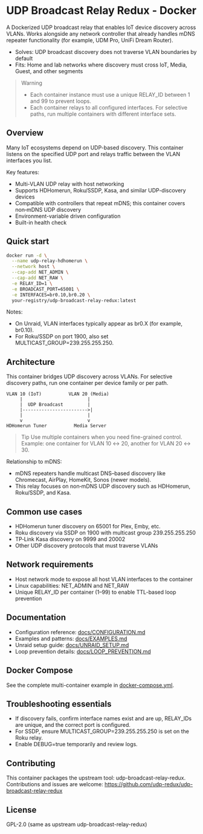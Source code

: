 # UDP Broadcast Relay Redux - Docker

A Dockerized UDP broadcast relay that enables IoT device discovery across VLANs. Works alongside any network controller that already handles mDNS repeater functionality (for example, UDM Pro, UniFi Dream Router).

- Solves: UDP broadcast discovery does not traverse VLAN boundaries by default
- Fits: Home and lab networks where discovery must cross IoT, Media, Guest, and other segments

> Warning
> - Each container instance must use a unique RELAY_ID between 1 and 99 to prevent loops.
> - Each container relays to all configured interfaces. For selective paths, run multiple containers with different interface sets.

## Overview

Many IoT ecosystems depend on UDP-based discovery. This container listens on the specified UDP port and relays traffic between the VLAN interfaces you list.

Key features:
- Multi-VLAN UDP relay with host networking
- Supports HDHomerun, Roku/SSDP, Kasa, and similar UDP-discovery devices
- Compatible with controllers that repeat mDNS; this container covers non‑mDNS UDP discovery
- Environment-variable driven configuration
- Built-in health check

## Quick start

```bash
docker run -d \
  --name udp-relay-hdhomerun \
  --network host \
  --cap-add NET_ADMIN \
  --cap-add NET_RAW \
  -e RELAY_ID=1 \
  -e BROADCAST_PORT=65001 \
  -e INTERFACES=br0.10,br0.20 \
  your-registry/udp-broadcast-relay-redux:latest
```

Notes:
- On Unraid, VLAN interfaces typically appear as br0.X (for example, br0.10).
- For Roku/SSDP on port 1900, also set MULTICAST_GROUP=239.255.255.250.

## Architecture

This container bridges UDP discovery across VLANs. For selective discovery paths, run one container per device family or per path.

```
VLAN 10 (IoT)          VLAN 20 (Media)
     |                        |
     |  UDP Broadcast         |
     |------------------------>|
     |                        |
     v                        v
HDHomerun Tuner          Media Server
```

> Tip
> Use multiple containers when you need fine-grained control. Example: one container for VLAN 10 ↔ 20, another for VLAN 20 ↔ 30.

Relationship to mDNS:
- mDNS repeaters handle multicast DNS–based discovery like Chromecast, AirPlay, HomeKit, Sonos (newer models).
- This relay focuses on non‑mDNS UDP discovery such as HDHomerun, Roku/SSDP, and Kasa.

## Common use cases

- HDHomerun tuner discovery on 65001 for Plex, Emby, etc.
- Roku discovery via SSDP on 1900 with multicast group 239.255.255.250
- TP‑Link Kasa discovery on 9999 and 20002
- Other UDP discovery protocols that must traverse VLANs

## Network requirements

- Host network mode to expose all host VLAN interfaces to the container
- Linux capabilities: NET_ADMIN and NET_RAW
- Unique RELAY_ID per container (1–99) to enable TTL-based loop prevention

## Documentation

- Configuration reference: [docs/CONFIGURATION.md](docs/CONFIGURATION.md)
- Examples and patterns: [docs/EXAMPLES.md](docs/EXAMPLES.md)
- Unraid setup guide: [docs/UNRAID_SETUP.md](docs/UNRAID_SETUP.md)
- Loop prevention details: [docs/LOOP_PREVENTION.md](docs/LOOP_PREVENTION.md)

## Docker Compose

See the complete multi-container example in [docker-compose.yml](docker-compose.yml).

## Troubleshooting essentials

- If discovery fails, confirm interface names exist and are up, RELAY_IDs are unique, and the correct port is configured.
- For SSDP, ensure MULTICAST_GROUP=239.255.255.250 is set on the Roku relay.
- Enable DEBUG=true temporarily and review logs.

## Contributing

This container packages the upstream tool: udp-broadcast-relay-redux. Contributions and issues are welcome: https://github.com/udp-redux/udp-broadcast-relay-redux

## License

GPL-2.0 (same as upstream udp-broadcast-relay-redux)
